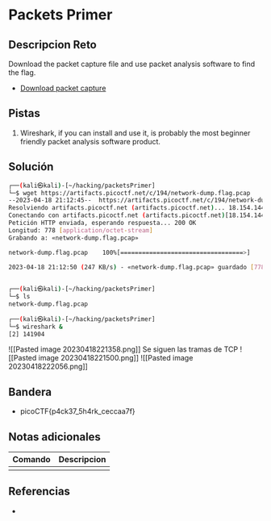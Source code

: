 # Packets Primer

## Descripcion Reto
Download the packet capture file and use packet analysis software to find the flag.

-   [Download packet capture](https://artifacts.picoctf.net/c/194/network-dump.flag.pcap)

## Pistas
1. Wireshark, if you can install and use it, is probably the most beginner friendly packet analysis software product.

## Solución
```bash
┌──(kali㉿kali)-[~/hacking/packetsPrimer]
└─$ wget https://artifacts.picoctf.net/c/194/network-dump.flag.pcap
--2023-04-18 21:12:45--  https://artifacts.picoctf.net/c/194/network-dump.flag.pcap
Resolviendo artifacts.picoctf.net (artifacts.picoctf.net)... 18.154.144.107, 18.154.144.85, 18.154.144.103, ...
Conectando con artifacts.picoctf.net (artifacts.picoctf.net)[18.154.144.107]:443... conectado.
Petición HTTP enviada, esperando respuesta... 200 OK
Longitud: 778 [application/octet-stream]
Grabando a: «network-dump.flag.pcap»

network-dump.flag.pcap    100%[==================================>]     778  --.-KB/s    en 0.003s  

2023-04-18 21:12:50 (247 KB/s) - «network-dump.flag.pcap» guardado [778/778]

                                                                                                     
┌──(kali㉿kali)-[~/hacking/packetsPrimer]
└─$ ls
network-dump.flag.pcap
                                                                                                     
┌──(kali㉿kali)-[~/hacking/packetsPrimer]
└─$ wireshark &                                                    
[2] 141904

```
![[Pasted image 20230418221358.png]]
Se siguen las tramas de TCP 
![[Pasted image 20230418221500.png]]
![[Pasted image 20230418222056.png]]

## Bandera
* picoCTF{p4ck37_5h4rk_ceccaa7f}

## Notas adicionales
| Comando | Descripcion |
|---------|-------------|
|  |  |

## Referencias
- []()